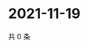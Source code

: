 # 2021-11-19

共 0 条

<!-- BEGIN WEIBO -->
<!-- 最后更新时间 Fri Nov 19 2021 22:13:52 GMT+0800 (China Standard Time) -->

<!-- END WEIBO -->
